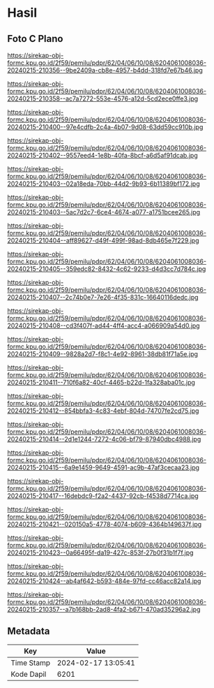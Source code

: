 # Hasil

## Foto C Plano

https://sirekap-obj-formc.kpu.go.id/2f59/pemilu/pdpr/62/04/06/10/08/6204061008036-20240215-210356--9be2409a-cb8e-4957-b4dd-318fd7e67b46.jpg

https://sirekap-obj-formc.kpu.go.id/2f59/pemilu/pdpr/62/04/06/10/08/6204061008036-20240215-210358--ac7a7272-553e-4576-a12d-5cd2ece0ffe3.jpg

https://sirekap-obj-formc.kpu.go.id/2f59/pemilu/pdpr/62/04/06/10/08/6204061008036-20240215-210400--97e4cdfb-2c4a-4b07-9d08-63dd59cc910b.jpg

https://sirekap-obj-formc.kpu.go.id/2f59/pemilu/pdpr/62/04/06/10/08/6204061008036-20240215-210402--9557eed4-1e8b-40fa-8bcf-a6d5af91dcab.jpg

https://sirekap-obj-formc.kpu.go.id/2f59/pemilu/pdpr/62/04/06/10/08/6204061008036-20240215-210403--02a18eda-70bb-44d2-9b93-6b11389bf172.jpg

https://sirekap-obj-formc.kpu.go.id/2f59/pemilu/pdpr/62/04/06/10/08/6204061008036-20240215-210403--5ac7d2c7-6ce4-4674-a077-a1751bcee265.jpg

https://sirekap-obj-formc.kpu.go.id/2f59/pemilu/pdpr/62/04/06/10/08/6204061008036-20240215-210404--aff89627-d49f-499f-98ad-8db465e7f229.jpg

https://sirekap-obj-formc.kpu.go.id/2f59/pemilu/pdpr/62/04/06/10/08/6204061008036-20240215-210405--359edc82-8432-4c62-9233-d4d3cc7d784c.jpg

https://sirekap-obj-formc.kpu.go.id/2f59/pemilu/pdpr/62/04/06/10/08/6204061008036-20240215-210407--2c74b0e7-7e26-4f35-831c-16640116dedc.jpg

https://sirekap-obj-formc.kpu.go.id/2f59/pemilu/pdpr/62/04/06/10/08/6204061008036-20240215-210408--cd3f407f-ad44-4ff4-acc4-a066909a54d0.jpg

https://sirekap-obj-formc.kpu.go.id/2f59/pemilu/pdpr/62/04/06/10/08/6204061008036-20240215-210409--9828a2d7-f8c1-4e92-8961-38db81f71a5e.jpg

https://sirekap-obj-formc.kpu.go.id/2f59/pemilu/pdpr/62/04/06/10/08/6204061008036-20240215-210411--710f6a82-40cf-4465-b22d-1fa328aba01c.jpg

https://sirekap-obj-formc.kpu.go.id/2f59/pemilu/pdpr/62/04/06/10/08/6204061008036-20240215-210412--854bbfa3-4c83-4ebf-804d-74707fe2cd75.jpg

https://sirekap-obj-formc.kpu.go.id/2f59/pemilu/pdpr/62/04/06/10/08/6204061008036-20240215-210414--2d1e1244-7272-4c06-bf79-87940dbc4988.jpg

https://sirekap-obj-formc.kpu.go.id/2f59/pemilu/pdpr/62/04/06/10/08/6204061008036-20240215-210415--6a9e1459-9649-4591-ac9b-47af3cecaa23.jpg

https://sirekap-obj-formc.kpu.go.id/2f59/pemilu/pdpr/62/04/06/10/08/6204061008036-20240215-210417--16debdc9-f2a2-4437-92cb-f4538d7714ca.jpg

https://sirekap-obj-formc.kpu.go.id/2f59/pemilu/pdpr/62/04/06/10/08/6204061008036-20240215-210421--020150a5-4778-4074-b609-4364b149637f.jpg

https://sirekap-obj-formc.kpu.go.id/2f59/pemilu/pdpr/62/04/06/10/08/6204061008036-20240215-210423--0a66495f-da19-427c-853f-27b0f31b1f7f.jpg

https://sirekap-obj-formc.kpu.go.id/2f59/pemilu/pdpr/62/04/06/10/08/6204061008036-20240215-210424--ab4af642-b593-484e-97fd-cc46acc82a14.jpg

https://sirekap-obj-formc.kpu.go.id/2f59/pemilu/pdpr/62/04/06/10/08/6204061008036-20240215-210357--a7b168bb-2ad8-4fa2-b671-470ad35296a2.jpg


## Metadata

| Key        | Value               |
| ---------- | ------------------- |
| Time Stamp | 2024-02-17 13:05:41 |
| Kode Dapil | 6201                |




